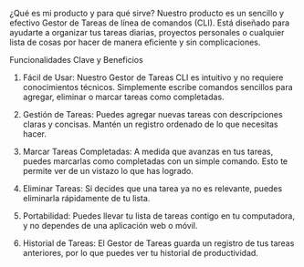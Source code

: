 ¿Qué es mi producto y para qué sirve?
Nuestro producto es un sencillo y efectivo Gestor de Tareas de línea de comandos (CLI). Está diseñado para ayudarte a organizar tus tareas diarias, proyectos personales o cualquier lista de cosas por hacer de manera eficiente y sin complicaciones.

Funcionalidades Clave y Beneficios
1. Fácil de Usar: Nuestro Gestor de Tareas CLI es intuitivo y no requiere conocimientos técnicos. Simplemente escribe comandos sencillos para agregar, eliminar o marcar tareas como completadas.

2. Gestión de Tareas: Puedes agregar nuevas tareas con descripciones claras y concisas. Mantén un registro ordenado de lo que necesitas hacer.

3. Marcar Tareas Completadas: A medida que avanzas en tus tareas, puedes marcarlas como completadas con un simple comando. Esto te permite ver de un vistazo lo que has logrado.

4. Eliminar Tareas: Si decides que una tarea ya no es relevante, puedes eliminarla rápidamente de tu lista.

5. Portabilidad: Puedes llevar tu lista de tareas contigo en tu computadora, y no dependes de una aplicación web o móvil.

6. Historial de Tareas: El Gestor de Tareas guarda un registro de tus tareas anteriores, por lo que puedes ver tu historial de productividad.
